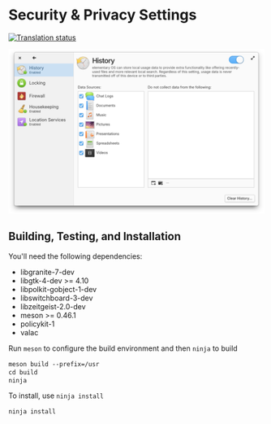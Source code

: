 # Security & Privacy Settings
[![Translation status](https://l10n.elementary.io/widgets/switchboard/-/switchboard-plug-security-privacy/svg-badge.svg)](https://l10n.elementary.io/engage/switchboard/?utm_source=widget)

![screenshot](data/screenshot-history.png?raw=true)

## Building, Testing, and Installation

You'll need the following dependencies:
* libgranite-7-dev
* libgtk-4-dev >= 4.10
* libpolkit-gobject-1-dev
* libswitchboard-3-dev
* libzeitgeist-2.0-dev
* meson >= 0.46.1
* policykit-1
* valac

Run `meson` to configure the build environment and then `ninja` to build

    meson build --prefix=/usr
    cd build
    ninja

To install, use `ninja install`

    ninja install
